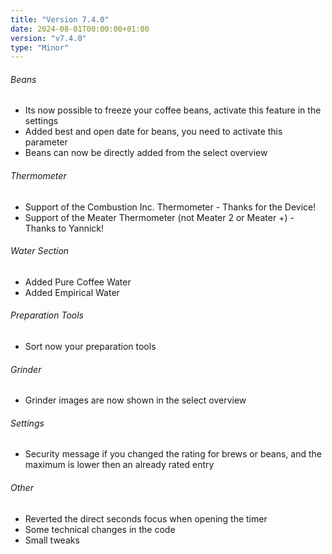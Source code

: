 ```yaml
---
title: "Version 7.4.0"
date: 2024-08-01T00:00:00+01:00
version: "v7.4.0"
type: "Minor"
---
```


###### Beans
- Its now possible to freeze your coffee beans, activate this feature in the settings
- Added best and open date for beans, you need to activate this parameter
- Beans can now be directly added from the select overview

###### Thermometer
- Support of the Combustion Inc. Thermometer - Thanks for the Device!
- Support of the Meater Thermometer (not Meater 2 or Meater +) - Thanks to Yannick!

###### Water Section
- Added Pure Coffee Water
- Added Empirical Water

###### Preparation Tools
- Sort now your preparation tools

###### Grinder
- Grinder images are now shown in the select overview

###### Settings
- Security message if you changed the rating for brews or beans, and the maximum is lower then an already rated entry

###### Other
- Reverted the direct seconds focus when opening the timer
- Some technical changes in the code
- Small tweaks
